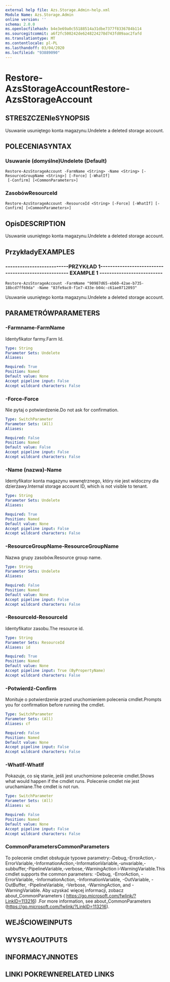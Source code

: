 ```yaml
---
external help file: Azs.Storage.Admin-help.xml
Module Name: Azs.Storage.Admin
online version: ''
schema: 2.0.0
ms.openlocfilehash: b4e3e69a0c55188514a31dbe7377f8336784b114
ms.sourcegitcommit: a6f2fc500242de6248224278d743fd09aac2fafd
ms.translationtype: MT
ms.contentlocale: pl-PL
ms.lasthandoff: 03/04/2020
ms.locfileid: "93889090"
---
```

# <span data-ttu-id="3944f-101">Restore-AzsStorageAccount</span><span class="sxs-lookup"><span data-stu-id="3944f-101">Restore-AzsStorageAccount</span></span>

## <span data-ttu-id="3944f-102">STRESZCZENIe</span><span class="sxs-lookup"><span data-stu-id="3944f-102">SYNOPSIS</span></span>
<span data-ttu-id="3944f-103">Usuwanie usuniętego konta magazynu.</span><span class="sxs-lookup"><span data-stu-id="3944f-103">Undelete a deleted storage account.</span></span>

## <span data-ttu-id="3944f-104">POLECENIA</span><span class="sxs-lookup"><span data-stu-id="3944f-104">SYNTAX</span></span>

### <span data-ttu-id="3944f-105">Usuwanie (domyślne)</span><span class="sxs-lookup"><span data-stu-id="3944f-105">Undelete (Default)</span></span>
```
Restore-AzsStorageAccount -FarmName <String> -Name <String> [-ResourceGroupName <String>] [-Force] [-WhatIf]
 [-Confirm] [<CommonParameters>]
```

### <span data-ttu-id="3944f-106">Zasobów</span><span class="sxs-lookup"><span data-stu-id="3944f-106">ResourceId</span></span>
```
Restore-AzsStorageAccount -ResourceId <String> [-Force] [-WhatIf] [-Confirm] [<CommonParameters>]
```

## <span data-ttu-id="3944f-107">Opis</span><span class="sxs-lookup"><span data-stu-id="3944f-107">DESCRIPTION</span></span>
<span data-ttu-id="3944f-108">Usuwanie usuniętego konta magazynu.</span><span class="sxs-lookup"><span data-stu-id="3944f-108">Undelete a deleted storage account.</span></span>

## <span data-ttu-id="3944f-109">Przykłady</span><span class="sxs-lookup"><span data-stu-id="3944f-109">EXAMPLES</span></span>

### <span data-ttu-id="3944f-110">--------------------------PRZYKŁAD 1--------------------------</span><span class="sxs-lookup"><span data-stu-id="3944f-110">-------------------------- EXAMPLE 1 --------------------------</span></span>
```
Restore-AzsStorageAccount -FarmName "90987d65-eb60-42ae-b735-18bcd7ff69da" -Name "83fe9ac0-f1e7-433e-b04c-c61ae0712093"
```

<span data-ttu-id="3944f-111">Usuwanie usuniętego konta magazynu.</span><span class="sxs-lookup"><span data-stu-id="3944f-111">Undelete a deleted storage account.</span></span>

## <span data-ttu-id="3944f-112">PARAMETRÓW</span><span class="sxs-lookup"><span data-stu-id="3944f-112">PARAMETERS</span></span>

### <span data-ttu-id="3944f-113">-Farmname</span><span class="sxs-lookup"><span data-stu-id="3944f-113">-FarmName</span></span>
<span data-ttu-id="3944f-114">Identyfikator farmy.</span><span class="sxs-lookup"><span data-stu-id="3944f-114">Farm Id.</span></span>

```yaml
Type: String
Parameter Sets: Undelete
Aliases: 

Required: True
Position: Named
Default value: None
Accept pipeline input: False
Accept wildcard characters: False
```

### <span data-ttu-id="3944f-115">-Force</span><span class="sxs-lookup"><span data-stu-id="3944f-115">-Force</span></span>
<span data-ttu-id="3944f-116">Nie pytaj o potwierdzenie.</span><span class="sxs-lookup"><span data-stu-id="3944f-116">Do not ask for confirmation.</span></span>

```yaml
Type: SwitchParameter
Parameter Sets: (All)
Aliases: 

Required: False
Position: Named
Default value: False
Accept pipeline input: False
Accept wildcard characters: False
```

### <span data-ttu-id="3944f-117">-Name (nazwa)</span><span class="sxs-lookup"><span data-stu-id="3944f-117">-Name</span></span>
<span data-ttu-id="3944f-118">Identyfikator konta magazynu wewnętrznego, który nie jest widoczny dla dzierżawy.</span><span class="sxs-lookup"><span data-stu-id="3944f-118">Internal storage account ID, which is not visible to tenant.</span></span>

```yaml
Type: String
Parameter Sets: Undelete
Aliases: 

Required: True
Position: Named
Default value: None
Accept pipeline input: False
Accept wildcard characters: False
```

### <span data-ttu-id="3944f-119">-ResourceGroupName</span><span class="sxs-lookup"><span data-stu-id="3944f-119">-ResourceGroupName</span></span>
<span data-ttu-id="3944f-120">Nazwa grupy zasobów.</span><span class="sxs-lookup"><span data-stu-id="3944f-120">Resource group name.</span></span>

```yaml
Type: String
Parameter Sets: Undelete
Aliases: 

Required: False
Position: Named
Default value: None
Accept pipeline input: False
Accept wildcard characters: False
```

### <span data-ttu-id="3944f-121">-ResourceId</span><span class="sxs-lookup"><span data-stu-id="3944f-121">-ResourceId</span></span>
<span data-ttu-id="3944f-122">Identyfikator zasobu.</span><span class="sxs-lookup"><span data-stu-id="3944f-122">The resource id.</span></span>

```yaml
Type: String
Parameter Sets: ResourceId
Aliases: id

Required: True
Position: Named
Default value: None
Accept pipeline input: True (ByPropertyName)
Accept wildcard characters: False
```

### <span data-ttu-id="3944f-123">-Potwierdź</span><span class="sxs-lookup"><span data-stu-id="3944f-123">-Confirm</span></span>
<span data-ttu-id="3944f-124">Monituje o potwierdzenie przed uruchomieniem polecenia cmdlet.</span><span class="sxs-lookup"><span data-stu-id="3944f-124">Prompts you for confirmation before running the cmdlet.</span></span>

```yaml
Type: SwitchParameter
Parameter Sets: (All)
Aliases: cf

Required: False
Position: Named
Default value: None
Accept pipeline input: False
Accept wildcard characters: False
```

### <span data-ttu-id="3944f-125">-WhatIf</span><span class="sxs-lookup"><span data-stu-id="3944f-125">-WhatIf</span></span>
<span data-ttu-id="3944f-126">Pokazuje, co się stanie, jeśli jest uruchomione polecenie cmdlet.</span><span class="sxs-lookup"><span data-stu-id="3944f-126">Shows what would happen if the cmdlet runs.</span></span>
<span data-ttu-id="3944f-127">Polecenie cmdlet nie jest uruchamiane.</span><span class="sxs-lookup"><span data-stu-id="3944f-127">The cmdlet is not run.</span></span>

```yaml
Type: SwitchParameter
Parameter Sets: (All)
Aliases: wi

Required: False
Position: Named
Default value: None
Accept pipeline input: False
Accept wildcard characters: False
```

### <span data-ttu-id="3944f-128">CommonParameters</span><span class="sxs-lookup"><span data-stu-id="3944f-128">CommonParameters</span></span>
<span data-ttu-id="3944f-129">To polecenie cmdlet obsługuje typowe parametry:-Debug,-ErrorAction,-ErrorVariable,-InformationAction,-InformationVariable,-unvariable,-subbuffer,-PipelineVariable,-verbose,-WarningAction i-WarningVariable.</span><span class="sxs-lookup"><span data-stu-id="3944f-129">This cmdlet supports the common parameters: -Debug, -ErrorAction, -ErrorVariable, -InformationAction, -InformationVariable, -OutVariable, -OutBuffer, -PipelineVariable, -Verbose, -WarningAction, and -WarningVariable.</span></span> <span data-ttu-id="3944f-130">Aby uzyskać więcej informacji, zobacz about_CommonParameters ( https://go.microsoft.com/fwlink/?LinkID=113216) .</span><span class="sxs-lookup"><span data-stu-id="3944f-130">For more information, see about_CommonParameters (https://go.microsoft.com/fwlink/?LinkID=113216).</span></span>

## <span data-ttu-id="3944f-131">WEJŚCIOWE</span><span class="sxs-lookup"><span data-stu-id="3944f-131">INPUTS</span></span>

## <span data-ttu-id="3944f-132">WYSYŁA</span><span class="sxs-lookup"><span data-stu-id="3944f-132">OUTPUTS</span></span>

## <span data-ttu-id="3944f-133">INFORMACYJN</span><span class="sxs-lookup"><span data-stu-id="3944f-133">NOTES</span></span>

## <span data-ttu-id="3944f-134">LINKI POKREWNE</span><span class="sxs-lookup"><span data-stu-id="3944f-134">RELATED LINKS</span></span>

